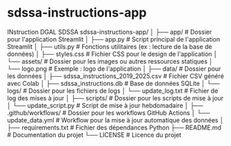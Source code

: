 # sdssa-instructions-app
INstruction DGAL SDSSA
sdssa-instructions-app/
│
├── app/                        # Dossier pour l'application Streamlit
│   ├── app.py                  # Script principal de l'application Streamlit
│   ├── utils.py                # Fonctions utilitaires (ex : lecture de la base de données)
│   ├── styles.css              # Fichier CSS pour le design de l'application
│   └── assets/                 # Dossier pour les images ou autres ressources statiques
│       └── logo.png            # Exemple : logo de l'application
│
├── data/                       # Dossier pour les données
│   ├── sdssa_instructions_2019_2025.csv  # Fichier CSV généré avec Colab
│   ├── sdssa_instructions.db   # Base de données SQLite
│   └── logs/                   # Dossier pour les fichiers de logs
│       └── update_log.txt      # Fichier de log des mises à jour
│
├── scripts/                    # Dossier pour les scripts de mise à jour
│   └── update_script.py        # Script de mise à jour hebdomadaire
│
├── .github/workflows/           # Dossier pour les workflows GitHub Actions
│   └── update_data.yml          # Workflow pour la mise à jour automatique des données
│
├── requirements.txt            # Fichier des dépendances Python
├── README.md                   # Documentation du projet
└── LICENSE                     # Licence du projet
